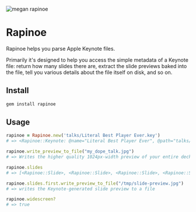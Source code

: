 ![megan rapinoe](https://cloud.githubusercontent.com/assets/2723/12370366/16ac568a-bbc3-11e5-951d-f9367476eae2.jpg)

# Rapinoe

Rapinoe helps you parse Apple Keynote files.

Primarily it's designed to help you access the simple metadata of a Keynote file: return how many slides there are, extract the slide previews baked into the file, tell you various details about the file itself on disk, and so on.

## Install

```sh
gem install rapinoe
```

## Usage

```ruby
rapinoe = Rapinoe.new('talks/Literal Best Player Ever.key')
# => <Rapinoe::Keynote: @name="Literal Best Player Ever", @path="talks/Literal Best Player Ever.key", @data=[…]>

rapinoe.write_preview_to_file("my_dope_talk.jpg")
# => Writes the higher quality 1024px-width preview of your entire deck to a file

rapinoe.slides
# => [<Rapinoe::Slide>, <Rapinoe::Slide>, <Rapinoe::Slide>, <Rapinoe::Slide>]

rapinoe.slides.first.write_preview_to_file("/tmp/slide-preview.jpg")
# => writes the Keynote-generated slide preview to a file

rapinoe.widescreen?
# => true
```
